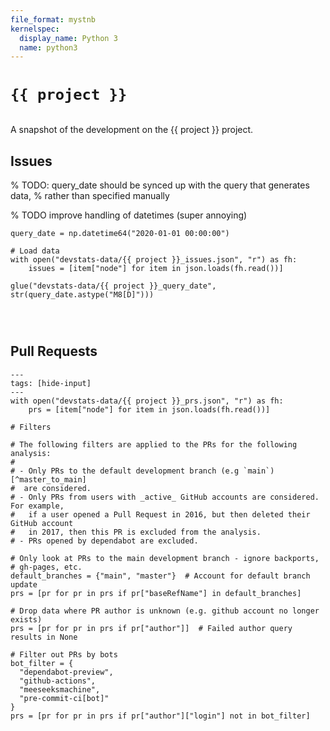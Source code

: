 ```yaml
---
file_format: mystnb
kernelspec:
  display_name: Python 3
  name: python3
---
```


# `{{ project }}`

```{include} preamble.md

```

A snapshot of the development on the {{ project }} project.

## Issues

% TODO: query_date should be synced up with the query that generates data,
% rather than specified manually

% TODO improve handling of datetimes (super annoying)

```{code-cell}
query_date = np.datetime64("2020-01-01 00:00:00")

# Load data
with open("devstats-data/{{ project }}_issues.json", "r") as fh:
    issues = [item["node"] for item in json.loads(fh.read())]

glue("devstats-data/{{ project }}_query_date", str(query_date.astype("M8[D]")))
```

```{include} new_issues.md

```

```{include} issue_time_to_response.md

```

```{include} issue_first_responders.md

```

## Pull Requests

```{code-cell}
---
tags: [hide-input]
---
with open("devstats-data/{{ project }}_prs.json", "r") as fh:
    prs = [item["node"] for item in json.loads(fh.read())]

# Filters

# The following filters are applied to the PRs for the following analysis:
#
# - Only PRs to the default development branch (e.g `main`)[^master_to_main]
#  are considered.
# - Only PRs from users with _active_ GitHub accounts are considered. For example,
#   if a user opened a Pull Request in 2016, but then deleted their GitHub account
#   in 2017, then this PR is excluded from the analysis.
# - PRs opened by dependabot are excluded.

# Only look at PRs to the main development branch - ignore backports,
# gh-pages, etc.
default_branches = {"main", "master"}  # Account for default branch update
prs = [pr for pr in prs if pr["baseRefName"] in default_branches]

# Drop data where PR author is unknown (e.g. github account no longer exists)
prs = [pr for pr in prs if pr["author"]]  # Failed author query results in None

# Filter out PRs by bots
bot_filter = {
  "dependabot-preview",
  "github-actions",
  "meeseeksmachine",
  "pre-commit-ci[bot]"
}
prs = [pr for pr in prs if pr["author"]["login"] not in bot_filter]
```

```{include} prs_merged_over_time.md

```

```{include} prs_lifetime.md

```

```{include} prs_mergeability.md

```

```{include} prs_participants.md

```

```{include} prs_contributor_origin.md

```

```{include} prs_pony_factor.md

```
